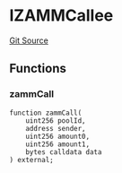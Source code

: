 # IZAMMCallee
[Git Source](https://github.com/zammdefi/ZAMM/blob/fa189555585feef833515e20b93171c09b0534a0/src/ZAMM.sol)


## Functions
### zammCall


```solidity
function zammCall(
    uint256 poolId,
    address sender,
    uint256 amount0,
    uint256 amount1,
    bytes calldata data
) external;
```


